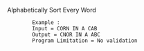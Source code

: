 Alphabetically Sort Every Word

            Example : 
            Input = CORN IN A CAB
            Output = CNOR IN A ABC
            Program Limitation = No validation
